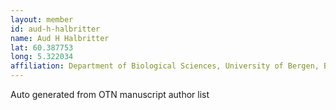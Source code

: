 ```yaml
---
layout: member
id: aud-h-halbritter
name: Aud H Halbritter
lat: 60.387753
long: 5.322034
affiliation: Department of Biological Sciences, University of Bergen, Bergen, Norway
---
```


Auto generated from OTN manuscript author list
